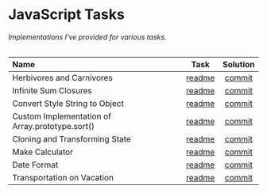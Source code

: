 # JavaScript Tasks
###### Implementations I've provided for various tasks.

| Name | Task  | Solution |
| :--- | :---: | :---:    |
| Herbivores and Сarnivores | [readme](https://github.com/TykhonKozachenko/herbivores-and-carnivores/blob/develop/readme.md) | [commit](https://github.com/TykhonKozachenko/herbivores-and-carnivores/commit/36fcd6fb57014592ca8bd0f874c985d7da65ae12) |
| Infinite Sum Closures | [readme](https://github.com/TykhonKozachenko/infinite-sum-closures/blob/develop/readme.md) | [commit](https://github.com/TykhonKozachenko/infinite-sum-closures/commit/6b88aae59490b23b3135241fb535d48127e0719c) |
| Convert Style String to Object | [readme](https://github.com/TykhonKozachenko/style-to-object/blob/develop/readme.md) | [commit](https://github.com/TykhonKozachenko/style-to-object/commit/8a77450d75da209f601e983b6d90b205ad20bc23) |
| Custom Implementation of Array.prototype.sort() | [readme](https://github.com/TykhonKozachenko/array-sort-method/blob/develop/readme.md) | [commit](https://github.com/TykhonKozachenko/array-sort-method/commit/0ad7815fc270ffee40c2b70b9bbd5db82c6ee9aa) |
| Cloning and Transforming State | [readme](https://github.com/TykhonKozachenko/stateful-clones/blob/develop/readme.md) | [commit](https://github.com/TykhonKozachenko/stateful-clones/commit/83afcaa5bacced86c0d5aeede7b42e3e285a4846) |
| Make Calculator | [readme](https://github.com/TykhonKozachenko/calculator/blob/develop/readme.md) | [commit](https://github.com/TykhonKozachenko/calculator/commit/2750b59ed6516ada9e4b7174e230169c75a1f408) |
| Date Format | [readme](https://github.com/TykhonKozachenko/format-date/blob/develop/readme.md) | [commit](https://github.com/TykhonKozachenko/format-date/commit/fcad1c43059ce41563139565412d1acc4bc46d6a) |
| Transportation on Vacation | [readme](https://github.com/TykhonKozachenko/transportation-on-vacation/blob/develop/readme.md) | [commit](https://github.com/TykhonKozachenko/transportation-on-vacation/commit/2145c0c3a27d7eaa15d1847a763329db61563428) |
